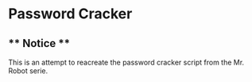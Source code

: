 # Password Cracker

** Notice **
---
This is an attempt to reacreate
the password cracker script
from the Mr. Robot serie.